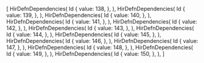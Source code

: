 [
    HirDefnDependencies(
        Id {
            value: 138,
        },
    ),
    HirDefnDependencies(
        Id {
            value: 139,
        },
    ),
    HirDefnDependencies(
        Id {
            value: 140,
        },
    ),
    HirDefnDependencies(
        Id {
            value: 141,
        },
    ),
    HirDefnDependencies(
        Id {
            value: 142,
        },
    ),
    HirDefnDependencies(
        Id {
            value: 143,
        },
    ),
    HirDefnDependencies(
        Id {
            value: 144,
        },
    ),
    HirDefnDependencies(
        Id {
            value: 145,
        },
    ),
    HirDefnDependencies(
        Id {
            value: 146,
        },
    ),
    HirDefnDependencies(
        Id {
            value: 147,
        },
    ),
    HirDefnDependencies(
        Id {
            value: 148,
        },
    ),
    HirDefnDependencies(
        Id {
            value: 149,
        },
    ),
    HirDefnDependencies(
        Id {
            value: 150,
        },
    ),
]